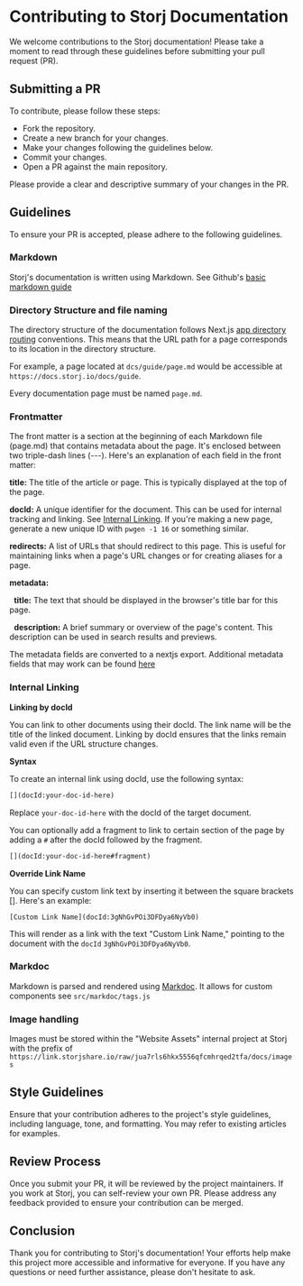 # Contributing to Storj Documentation

We welcome contributions to the Storj documentation! Please take a moment to read through these guidelines before submitting your pull request (PR).

## Submitting a PR

To contribute, please follow these steps:

- Fork the repository.
- Create a new branch for your changes.
- Make your changes following the guidelines below.
- Commit your changes.
- Open a PR against the main repository.

Please provide a clear and descriptive summary of your changes in the PR.

## Guidelines

To ensure your PR is accepted, please adhere to the following guidelines.

### Markdown

Storj's documentation is written using Markdown. See Github's [basic markdown guide](https://docs.github.com/en/get-started/writing-on-github/getting-started-with-writing-and-formatting-on-github/basic-writing-and-formatting-syntax)

### Directory Structure and file naming

The directory structure of the documentation follows Next.js [app directory routing](https://nextjs.org/docs/app/building-your-application/routing/defining-routes) conventions. This means that the URL path for a page corresponds to its location in the directory structure.

For example, a page located at `dcs/guide/page.md` would be accessible at `https://docs.storj.io/docs/guide`.

Every documentation page must be named `page.md`.

### Frontmatter

The front matter is a section at the beginning of each Markdown file (page.md) that contains metadata about the page. It's enclosed between two triple-dash lines (---). Here's an explanation of each field in the front matter:

**title:** The title of the article or page. This is typically displayed at the top of the page.

**docId:** A unique identifier for the document. This can be used for internal tracking and linking. See [Internal Linking](/CONTRIBUTING.md#internal-linking). If you're making a new page, generate a new unique ID with `pwgen -1 16` or something similar. 

**redirects:** A list of URLs that should redirect to this page. This is useful for maintaining links when a page's URL changes or for creating aliases for a page.

**metadata:**

&nbsp;&nbsp;**title:** The text that should be displayed in the browser's title bar for this page.

&nbsp;&nbsp;**description:** A brief summary or overview of the page's content. This description can be used in search results and previews.

The metadata fields are converted to a nextjs export. Additional metadata fields that may work can be found [here](https://nextjs.org/docs/app/api-reference/functions/generate-metadata#metadata-fields)

### Internal Linking

**Linking by docId**

You can link to other documents using their docId. The link name will be the title of the linked document. Linking by docId ensures that the links remain valid even if the URL structure changes.

**Syntax**

To create an internal link using docId, use the following syntax:

```markdown
[](docId:your-doc-id-here)
```

Replace `your-doc-id-here` with the docId of the target document.

You can optionally add a fragment to link to certain section of the page by adding a `#` after the docId followed by the fragment.

```markdown
[](docId:your-doc-id-here#fragment)
```

**Override Link Name**

You can specify custom link text by inserting it between the square brackets []. Here's an example:

```
[Custom Link Name](docId:3gNhGvPOi3DFDya6NyVb0)
```

This will render as a link with the text "Custom Link Name," pointing to the document with the `docId` `3gNhGvPOi3DFDya6NyVb0`.

### Markdoc

Markdown is parsed and rendered using [Markdoc](https://markdoc.io). It allows for custom components see `src/markdoc/tags.js`

### Image handling

Images must be stored within the "Website Assets" internal project at Storj with the prefix of
`https://link.storjshare.io/raw/jua7rls6hkx5556qfcmhrqed2tfa/docs/images`

## Style Guidelines

Ensure that your contribution adheres to the project's style guidelines, including language, tone, and formatting. You may refer to existing articles for examples.

## Review Process

Once you submit your PR, it will be reviewed by the project maintainers. If you work at Storj, you can self-review your own PR. Please address any feedback provided to ensure your contribution can be merged.

## Conclusion

Thank you for contributing to Storj's documentation! Your efforts help make this project more accessible and informative for everyone. If you have any questions or need further assistance, please don't hesitate to ask.
